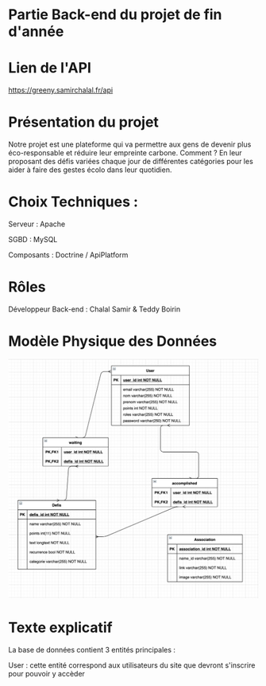 # Partie Back-end du projet de fin d'année 

# Lien de l'API 

https://greeny.samirchalal.fr/api

# Présentation du projet 

Notre projet est une plateforme qui va permettre aux gens de devenir plus éco-responsable et réduire leur empreinte carbone. Comment ? En leur proposant des défis variées chaque jour de différentes catégories pour les aider à faire des gestes écolo dans leur quotidien.

# Choix Techniques :

Serveur : Apache

SGBD : MySQL

Composants : Doctrine / ApiPlatform

# Rôles

Développeur Back-end : Chalal Samir & Teddy Boirin


# Modèle Physique des Données 

![Image](https://github.com/teddyboirin/greeny_back/blob/master/mpd.png)

# Texte explicatif 

La base de données contient 3 entités principales :

User : cette entité correspond aux utilisateurs du site que devront s'inscrire pour pouvoir y accèder 
